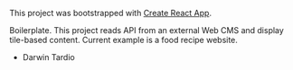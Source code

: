 This project was bootstrapped with [Create React App](https://github.com/facebookincubator/create-react-app).

Boilerplate. This project reads API from an external Web CMS and display tile-based content. 
Current example is a food recipe website.

- Darwin Tardio

